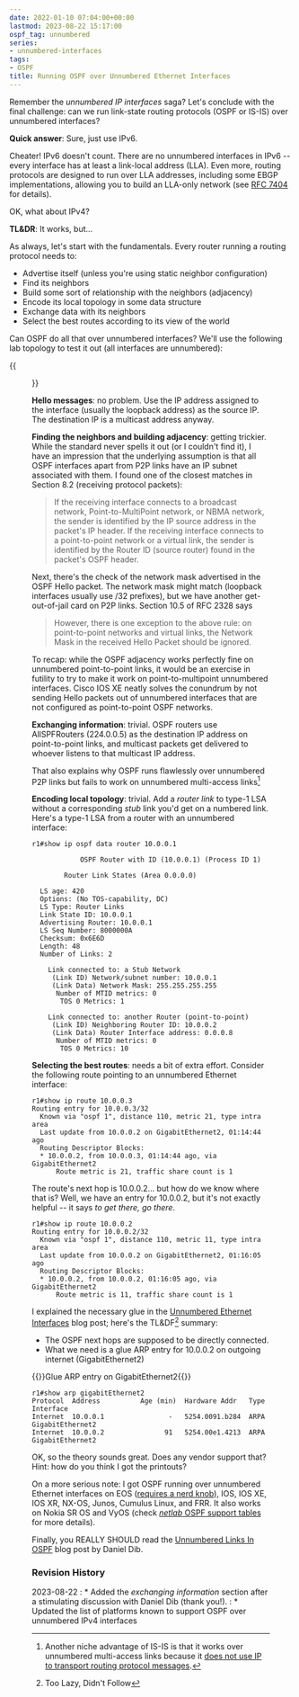 ```yaml
---
date: 2022-01-10 07:04:00+00:00
lastmod: 2023-08-22 15:17:00
ospf_tag: unnumbered
series:
- unnumbered-interfaces
tags:
- OSPF
title: Running OSPF over Unnumbered Ethernet Interfaces
---
```

Remember the *unnumbered IP interfaces* saga? Let's conclude with the final challenge: can we run link-state routing protocols (OSPF or IS-IS) over unnumbered interfaces?

**Quick answer**: Sure, just use IPv6.

Cheater! IPv6 doesn't count. There are no unnumbered interfaces in IPv6 -- every interface has at least a link-local address (LLA). Even more, routing protocols are designed to run over LLA addresses, including some EBGP implementations, allowing you to build an LLA-only network (see [RFC 7404](https://datatracker.ietf.org/doc/html/rfc7404) for details).

OK, what about IPv4?

**TL&DR**: It works, but...
<!--more-->

As always, let's start with the fundamentals. Every router running a routing protocol needs to:

* Advertise itself (unless you're using static neighbor configuration)
* Find its neighbors
* Build some sort of relationship with the neighbors (adjacency)
* Encode its local topology in some data structure
* Exchange data with its neighbors
* Select the best routes according to its view of the world

Can OSPF do all that over unnumbered interfaces? We'll use the following lab topology to test it out (all interfaces are unnumbered):

{{<figure src="/2022/01/unnumbered-ospf-topology.png" caption="Lab topology">}}

**Hello messages**: no problem. Use the IP address assigned to the interface (usually the loopback address) as the source IP. The destination IP is a multicast address anyway.

**Finding the neighbors and building adjacency**: getting trickier. While the standard never spells it out (or I couldn't find it), I have an impression that the underlying assumption is that all OSPF interfaces apart from P2P links have an IP subnet associated with them. I found one of the closest matches in Section 8.2 (receiving protocol packets): 

> If the receiving interface connects to a broadcast network, Point-to-MultiPoint network, or NBMA network, the sender is identified by the IP source address in the packet's IP header. If the receiving interface connects to a point-to-point network or a virtual link, the sender is identified by the Router ID (source router) found in the packet's OSPF header.

Next, there's the check of the network mask advertised in the OSPF Hello packet. The network mask might match (loopback interfaces usually use /32 prefixes), but we have another get-out-of-jail card on P2P links. Section 10.5 of RFC 2328 says

> However, there is one exception to the above rule: on point-to-point networks and virtual links, the Network Mask in the received Hello Packet should be ignored.

To recap: while the OSPF adjacency works perfectly fine on unnumbered point-to-point links, it would be an exercise in futility to try to make it work on point-to-multipoint unnumbered interfaces. Cisco IOS XE neatly solves the conundrum by not sending Hello packets out of unnumbered interfaces that are not configured as point-to-point OSPF networks.

**Exchanging information**: trivial. OSPF routers use AllSPFRouters (224.0.0.5) as the destination IP address on point-to-point links, and multicast packets get delivered to whoever listens to that multicast IP address.

That also explains why OSPF runs flawlessly over unnumbered P2P links but fails to work on unnumbered multi-access links[^MAIS]

[^MAIS]: Another niche advantage of IS-IS is that it works over unnumbered multi-access links because it [does not use IP to transport routing protocol messages](/2009/06/is-is-is-not-running-over-clnp/).

**Encoding local topology**: trivial. Add a *router link* to type-1 LSA without a corresponding *stub* link you'd get on a numbered link. Here's a type-1 LSA from a router with an unnumbered interface:

```
r1#show ip ospf data router 10.0.0.1

            OSPF Router with ID (10.0.0.1) (Process ID 1)

		Router Link States (Area 0.0.0.0)

  LS age: 420
  Options: (No TOS-capability, DC)
  LS Type: Router Links
  Link State ID: 10.0.0.1
  Advertising Router: 10.0.0.1
  LS Seq Number: 8000000A
  Checksum: 0x6E6D
  Length: 48
  Number of Links: 2

    Link connected to: a Stub Network
     (Link ID) Network/subnet number: 10.0.0.1
     (Link Data) Network Mask: 255.255.255.255
      Number of MTID metrics: 0
       TOS 0 Metrics: 1

    Link connected to: another Router (point-to-point)
     (Link ID) Neighboring Router ID: 10.0.0.2
     (Link Data) Router Interface address: 0.0.0.8
      Number of MTID metrics: 0
       TOS 0 Metrics: 10
```

**Selecting the best routes**: needs a bit of extra effort. Consider the following route pointing to an unnumbered Ethernet interface:

```
r1#show ip route 10.0.0.3
Routing entry for 10.0.0.3/32
  Known via "ospf 1", distance 110, metric 21, type intra area
  Last update from 10.0.0.2 on GigabitEthernet2, 01:14:44 ago
  Routing Descriptor Blocks:
  * 10.0.0.2, from 10.0.0.3, 01:14:44 ago, via GigabitEthernet2
      Route metric is 21, traffic share count is 1
```

The route's next hop is 10.0.0.2... but how do we know where that is? Well, we have an entry for 10.0.0.2, but it's not exactly helpful -- it says *to get there, go there*.

```
r1#show ip route 10.0.0.2
Routing entry for 10.0.0.2/32
  Known via "ospf 1", distance 110, metric 11, type intra area
  Last update from 10.0.0.2 on GigabitEthernet2, 01:16:05 ago
  Routing Descriptor Blocks:
  * 10.0.0.2, from 10.0.0.2, 01:16:05 ago, via GigabitEthernet2
      Route metric is 11, traffic share count is 1
```

I explained the necessary glue in the [Unnumbered Ethernet Interfaces](/2021/06/unnumbered-ethernet-interfaces/) blog post; here's the TL&DF[^TLDF] summary:

* The OSPF next hops are supposed to be directly connected.
* What we need is a glue ARP entry for 10.0.0.2 on outgoing internet (GigabitEthernet2)

{{<cc>}}Glue ARP entry on GigabitEthernet2{{</cc>}}
```
r1#show arp gigabitEthernet2
Protocol  Address          Age (min)  Hardware Addr   Type   Interface
Internet  10.0.0.1                -   5254.0091.b284  ARPA   GigabitEthernet2
Internet  10.0.0.2               91   5254.00e1.4213  ARPA   GigabitEthernet2
```

OK, so the theory sounds great. Does any vendor support that? Hint: how do you think I got the printouts?

On a more serious note: I got OSPF running over unnumbered Ethernet interfaces on EOS ([requires a nerd knob](/2021/04/build-unnumbered-lab-netsim-tools/)), IOS, IOS XE, IOS XR, NX-OS, Junos, Cumulus Linux, and FRR. It also works on Nokia SR OS and VyOS (check [_netlab_ OSPF support tables](https://netlab.tools/module/ospf/#platform-support) for more details).

Finally, you REALLY SHOULD read the [Unnumbered Links In OSPF](https://lostintransit.se/2023/08/22/unnumbered-links-in-ospf/) blog post by Daniel Dib.

[^TLDF]: Too Lazy, Didn't Follow

### Revision History

2023-08-22
: * Added the _exchanging information_ section after a stimulating discussion with Daniel Dib (thank you!).
: * Updated the list of platforms known to support OSPF over unnumbered IPv4 interfaces

